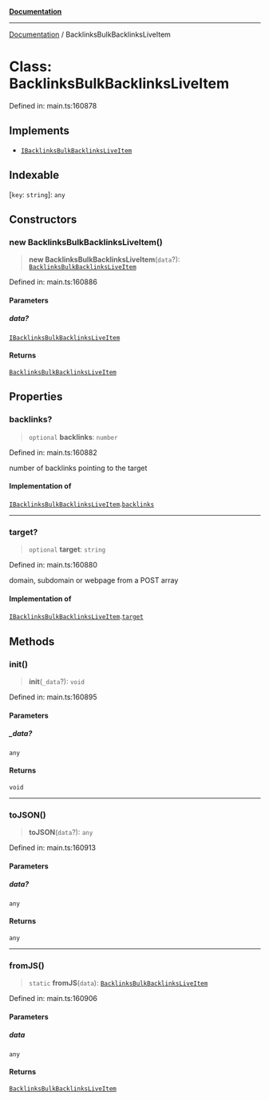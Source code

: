 [**Documentation**](../README.md)

***

[Documentation](../README.md) / BacklinksBulkBacklinksLiveItem

# Class: BacklinksBulkBacklinksLiveItem

Defined in: main.ts:160878

## Implements

- [`IBacklinksBulkBacklinksLiveItem`](../interfaces/IBacklinksBulkBacklinksLiveItem.md)

## Indexable

\[`key`: `string`\]: `any`

## Constructors

### new BacklinksBulkBacklinksLiveItem()

> **new BacklinksBulkBacklinksLiveItem**(`data`?): [`BacklinksBulkBacklinksLiveItem`](BacklinksBulkBacklinksLiveItem.md)

Defined in: main.ts:160886

#### Parameters

##### data?

[`IBacklinksBulkBacklinksLiveItem`](../interfaces/IBacklinksBulkBacklinksLiveItem.md)

#### Returns

[`BacklinksBulkBacklinksLiveItem`](BacklinksBulkBacklinksLiveItem.md)

## Properties

### backlinks?

> `optional` **backlinks**: `number`

Defined in: main.ts:160882

number of backlinks pointing to the target

#### Implementation of

[`IBacklinksBulkBacklinksLiveItem`](../interfaces/IBacklinksBulkBacklinksLiveItem.md).[`backlinks`](../interfaces/IBacklinksBulkBacklinksLiveItem.md#backlinks)

***

### target?

> `optional` **target**: `string`

Defined in: main.ts:160880

domain, subdomain or webpage from a POST array

#### Implementation of

[`IBacklinksBulkBacklinksLiveItem`](../interfaces/IBacklinksBulkBacklinksLiveItem.md).[`target`](../interfaces/IBacklinksBulkBacklinksLiveItem.md#target)

## Methods

### init()

> **init**(`_data`?): `void`

Defined in: main.ts:160895

#### Parameters

##### \_data?

`any`

#### Returns

`void`

***

### toJSON()

> **toJSON**(`data`?): `any`

Defined in: main.ts:160913

#### Parameters

##### data?

`any`

#### Returns

`any`

***

### fromJS()

> `static` **fromJS**(`data`): [`BacklinksBulkBacklinksLiveItem`](BacklinksBulkBacklinksLiveItem.md)

Defined in: main.ts:160906

#### Parameters

##### data

`any`

#### Returns

[`BacklinksBulkBacklinksLiveItem`](BacklinksBulkBacklinksLiveItem.md)
